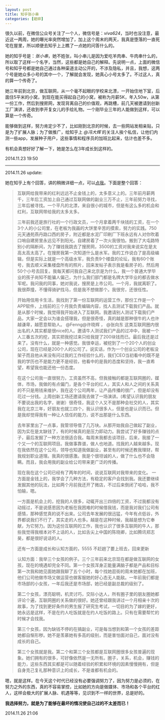```yaml
---
layout: post
title: 知乎张小串
categories: [砸碎]
---
```


很久以前，在微信公众号关注了一个人，微信号是：*viva624*，当时也没注意，最近这一两周，她的曝光率突然增加了，加上这个周末的两天，我真是堕落的一直死宅在屋里，所以顺便去知乎上上瞧了一点她的问答什么的。

她的知乎号是：*张小串*，她不姓张，叫小串儿是因为爱吃羊肉串、牛肉串什么的，所以取了这样一个名字，当然，这些都是她自己的解释。先说明一点，上面的微信号和知乎号都是她自己通过各种渠道主动公开的，不涉及隐私，并且，我想，这两个号是她众多小号的其中一个，了解就会发现，她真心小号太多了。不过这人，真的算一个传奇了。

她三年前到北京，做互联网，从一个毫不起眼的学校来北漂，一开始住地下室，后面住5平米的小窝，到现在能买得起自己的小窝，被称为月薪5K，年入50w，从第一份工作，然后到搜房网，发现背离自己的价值观，再跳槽，前几天被邀请到创新工厂演讲，还收到李开复女儿的手绘礼物。一个刚毕业三年的人能做到这样，可以算是一个传奇。

能够做到这样，努力肯定少不了，比如刚到北京的时候，去一些网站发相亲贴，只是为了扩展人脉；为了做推广，给知乎上 *@冯大辉* 的关注人挨个私信，让他们内测一些app，发展种子用户，这些事情和程序员的加班比起来，估计也差不多。

有机会真想好好了解一下，她是怎么在3年成长到这样的。

2014.11.23 19:50
<hr />

2014.11.26 update:

她在知乎上有个回答，讲的稍微详细一点，可以[点我](http://www.zhihu.com/question/26662280/answer/34025763)。下面是整个回答：

> 互联网给我带来的红利远远不止金钱上的，太多意义上的。三年前月薪两千，三年后工资加上自己通过互联网做的副业三万不止，三年前努力寻找，三年后被寻找。一个平凡的北漂，来自很小的城市，但是有这么多的机会和红利，互联网带给我的太多太多。
>
> 三年前我还是旅行社的一个行政文员，一个月拿着两千块钱的工资，在一个3个人的小公司里，在老板为我画的大饼里辛苦的摸索，努力的实践。750元天通苑燕丹路口西的房子，附近都是水泥厂印刷厂下班永远有人对你吹着口哨自建房里永远见不到阳光。自建房着了一次火我很怕。搬到了大屯路特别小的隔断间，为了赚钱我跳去了搜房网，3500的工资对我来说实在是太高太高太高了。在搜房我第一次知道什么是水军。我的工作说白了是高级编辑，但是实际上就是一个高级水军，我负责9个楼盘的论坛，我有60个账号，我去顺义采集楼盘所有的照片，回来发帖子表示我是看房子的，然后用50个小号去回复。我每天都问我自己来北京是为什么，我一个普通大学毕业的孩子尚知不能骗人偏己，为什么我们部门都是名牌大学毕业的都去做水军呢。我问我的同事，她对我说，搜房是上市公司。一个月，我就离职了。我很莽撞，不懂得骑驴找马，但是我不想做那个。我很穷，还很任性。

> 开始用信用卡生活，我找到了第一份互联网的运营工作，那份工作是一个APP软件，上线前的三个月我负责编辑内容，找人去测试下载我们产品。就是从那个时候，我觉得我开始进入了互联网。我邀请别人测试下载我们产品，大家一定会以为谁会搭理我，但是很奇怪，真的越是那种很牛的人也许越谦卑，越愿意帮助人。 @Fenng@许晓辉 ， @张向东 这类互联网圈内很出名的人其实都是很nice的人。邀请牛人测试我们产品的过冲中，我被一个人三番五次的挖，其实把我挖过来只给我提了200块钱而已。最后我还是过来了。没有什么，就是一种感觉。我很幸运，被挖到了一个20个人的创业公司，现在已经是200个人的公司了。说实话，作为一个创业公司的老板没架子而且他从来没有问过我的工作经验什么的，我们CEO当初看中的既不是我的学历也不是能力更不是经验，他看中的是我的态度和坚持，我一直希望，希望我也能还他一份态度。
>
> 在这个公司我一直很努力，工资虽然不高，但我接触的都是互联网圈的，媒体，市场，我做的有点偏门，是各个平台的红人，其实人和人之间的关系真的不只是用钱来维护，我在这个公司两年，让产品传播的很广，但是却没有花过一分钱。上周创新工场还邀请我去做了一场演讲。(希望认识我的朋友不要说出我的名字，谢谢）很奇怪，我这个人又不是那种会社交的人，其实我在北京三年，好朋友也就三四个，我认识很多人，但是也是认识而已。但是我却觉得我有一种让人信任的能力，说不出那是什么东西。
>
> 去年家里出了一点事，我管领导借了几万块。从那开始我自己做起了副业，因为实在是太缺钱了，有的时候真的是压力即动力。我尝试了好多赚钱的点子，最后发掘了一种方法很适合我。每周末我都去谈项目，后来，我接了一个又一个的互联网项目。我做事靠谱，做人也地道。找我的人越来越多。现在我依然在这个公司，领导也知道我做副业，甚至有的时候还教我理财，帮我规划职业道理。我真的很感激。我是个很坦诚的人，做了什么也不会隐瞒。而且，我会用我的副业给公司带来更广泛的传播。
>
> 现在我在这个公司已经有了两年的时间，说说互联网对我带来的变化。
一方面是金钱上的，我学会了几种方法，有稳定的客户会找到我。我还要继续发掘其他的玩法，比如两个月前我还开了微店，不过后来倒闭了哈哈，我不怕输，嗯。
>
> 一方面是机会上的，挖我的人很多，动辄开出三四倍的工资，不过我都没有动摇过，不是说感恩因为老板在我困难的时候借我钱，而是我对我们公司有感情，那种感觉真的说不出来。公司去年发展的很迅猛，今年有点低谷，外界都说我们不行了，其实走的人也多。越是在这种时候，我越是想为它奉献，为它努力。因为这份互联网的工作，我也认识了很多互联网的牛人，那些我觉得我根本对不上话的人，比如舌尖上中国的陈晓卿，比如腾讯郑志昊，都是很好说话的人。
> 
> 还有一方面是成长和认知方面的，5555 不赶趟了要上班去，回来更新
> 
> 认知方面：我举三个女孩的例子。三个三年前来北京现在都是做互联网的女孩，现在的境遇却完全不同。第一个女孩浑身正能量满脑子都是产品和目标第一次我和她见面她跟我聊了五个小时，每个找她逛街的周末她都在加班，他们公司他做市场又做运营也做客服她的好心态无人能敌。一年前我们都是市场部的小女孩，一年后我还是市场部，她已经是副总裁的级别了。
>
> 第二个女孩，漂亮聪明，机灵讨巧，交际小达人，所有圈子里的朋友圈她都评论个遍，互联网圈的关系做的很好。她还曾经跟我讲过一个月相亲十次的故事，为了找到更好条件的男生报了研究生考试，一切目的为了嫁的更好，她永远是这样，不是在约人吃饭就是在约人吃饭的路上。只有在需要帮忙的时候才会找我。
> 
> 第三个女孩，因为缺钱不停的在搞副业，可是每当想到和第一个女孩的差距她都自惭形秽。她不是羡慕她有多高的级别，而是害怕面对自己，面对没有成长的自己。
> 
> 第三个女孩就是我。第二个和第三个女孩都是互联网圈很多女孩普遍的现象。她们拥有的很多，可好像依然是一无所有。圈子，关系，机会，赚钱的能力，这些东西其实都是可以随着经验的积累和环境的因素慢慢拥有，但是自身克己复礼那种意识上的成长，不是谁都有机会的。


嗯，就是这样。在今天这个时代已经没有必要强调努力了，因为努力是必须的，在努力之外的东西，真的不容易掌控，比如她的方向是做媒体、市场和各个平台的红人，这样会极大的扩展人脉、机遇等等，见识到不一样的世界，总是好的。

**我选择努力，就是为了能够在最坏的情况使自己过的不太差而已！**

2014.11.26 21:06